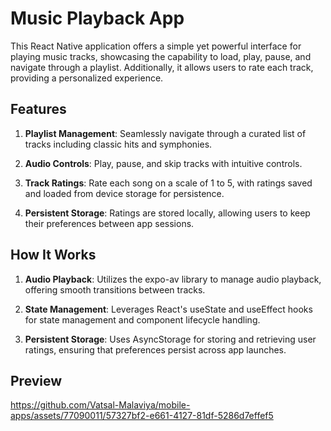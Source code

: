 # Music Playback App
This React Native application offers a simple yet powerful interface for playing music tracks, showcasing the capability to load, play, pause, and navigate through a playlist. Additionally, it allows users to rate each track, providing a personalized experience.

## Features
1. **Playlist Management**: Seamlessly navigate through a curated list of tracks including classic hits and symphonies.

2. **Audio Controls**: Play, pause, and skip tracks with intuitive controls.

3. **Track Ratings**: Rate each song on a scale of 1 to 5, with ratings saved and loaded from device storage for persistence.

4. **Persistent Storage**: Ratings are stored locally, allowing users to keep their preferences between app sessions.

## How It Works
1. **Audio Playback**: Utilizes the expo-av library to manage audio playback, offering smooth transitions between tracks.

2. **State Management**: Leverages React's useState and useEffect hooks for state management and component lifecycle handling.

3. **Persistent Storage**: Uses AsyncStorage for storing and retrieving user ratings, ensuring that preferences persist across app launches.

## Preview
https://github.com/Vatsal-Malaviya/mobile-apps/assets/77090011/57327bf2-e661-4127-81df-5286d7effef5

